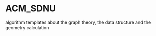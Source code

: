 ACM_SDNU
========

algorithm templates about the graph theory, the data structure and the geometry calculation
